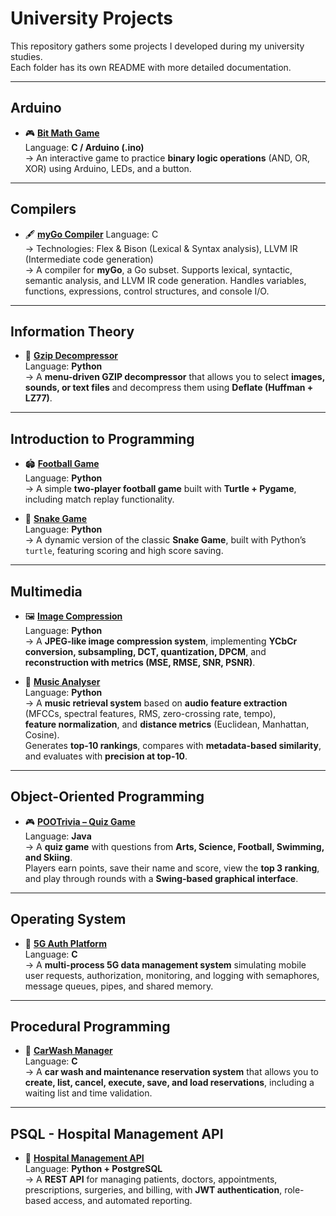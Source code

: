 # University Projects  

This repository gathers some projects I developed during my university studies.  
Each folder has its own README with more detailed documentation.  

---

## Arduino
- 🎮 [**Bit Math Game**](arduino-project)  
  Language: **C / Arduino (.ino)**  
  → An interactive game to practice **binary logic operations** (AND, OR, XOR) using Arduino, LEDs, and a button.  

---

## Compilers
- 🖋️ [**myGo Compiler**](compiler)
  Language: C  
  → Technologies: Flex & Bison (Lexical & Syntax analysis), LLVM IR (Intermediate code generation)  
  → A compiler for **myGo**, a Go subset. Supports lexical, syntactic, semantic analysis, and LLVM IR code generation. Handles variables, functions, expressions, control structures, and console I/O.

---

## Information Theory
- 📂 [**Gzip Decompressor**](information-theory)  
  Language: **Python**  
  → A **menu-driven GZIP decompressor** that allows you to select **images, sounds, or text files** and decompress them using **Deflate (Huffman + LZ77)**.

---

## Introduction to Programming
- 🏟️ [**Football Game**](introduction-to-programming/football)  
  Language: **Python**  
  → A simple **two-player football game** built with **Turtle + Pygame**, including match replay functionality.  

- 🐍 [**Snake Game**](introduction-to-programming/snake)  
  Language: **Python**  
  → A dynamic version of the classic **Snake Game**, built with Python’s `turtle`, featuring scoring and high score saving. 

---

## Multimedia
- 🖼️ [**Image Compression**](multimedia/image-compression)  
  Language: **Python**  
  → A **JPEG-like image compression system**, implementing **YCbCr conversion, subsampling, DCT, quantization, DPCM**, and **reconstruction with metrics (MSE, RMSE, SNR, PSNR)**.

- 🎵 [**Music Analyser**](multimedia/music-data-analysis)  
  Language: **Python**  
  → A **music retrieval system** based on **audio feature extraction** (MFCCs, spectral features, RMS, zero-crossing rate, tempo),  
    **feature normalization**, and **distance metrics** (Euclidean, Manhattan, Cosine).  
    Generates **top-10 rankings**, compares with **metadata-based similarity**, and evaluates with **precision at top-10**.

--- 

## Object-Oriented Programming
- 🎮 [**POOTrivia – Quiz Game**](objected-oriented-programming)  
  Language: **Java**  
  → A **quiz game** with questions from **Arts, Science, Football, Swimming, and Skiing**.  
  Players earn points, save their name and score, view the **top 3 ranking**, and play through rounds with a **Swing-based graphical interface**.

---

## Operating System
- 📡 [**5G Auth Platform**](operating-system)  
  Language: **C**  
  → A **multi-process 5G data management system** simulating mobile user requests, authorization, monitoring, and logging with semaphores, message queues, pipes, and shared memory.

---

## Procedural Programming
- 🚗 [**CarWash Manager**](procedural-programming)  
  Language: **C**  
  → A **car wash and maintenance reservation system** that allows you to **create, list, cancel, execute, save, and load reservations**, including a waiting list and time validation.  

---

## PSQL - Hospital Management API
- 🏥 [**Hospital Management API**](psql-hospital-api)  
  Language: **Python + PostgreSQL**  
  → A **REST API** for managing patients, doctors, appointments, prescriptions, surgeries, and billing, with **JWT authentication**, role-based access, and automated reporting.
